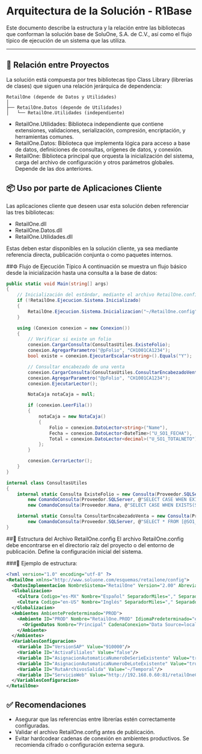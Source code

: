 # Arquitectura de la Solución - R1Base

Este documento describe la estructura y la relación entre las bibliotecas que conforman la solución base de SoluOne, S.A. de C.V., así como el flujo típico de ejecución de un sistema que las utiliza.

---

## 🧱 Relación entre Proyectos

La solución está compuesta por tres bibliotecas tipo Class Library (librerías de clases) que siguen una relación jerárquica de dependencia:

```plaintext
RetailOne (depende de Datos y Utilidades)
│
├── RetailOne.Datos (depende de Utilidades)
│   └── RetailOne.Utilidades (independiente)
```
- RetailOne.Utilidades: Biblioteca independiente que contiene extensiones, validaciones, serialización, compresión, encriptación, y herramientas comunes.
- RetailOne.Datos: Biblioteca que implementa lógica para acceso a base de datos, definiciones de consultas, orígenes de datos, y conexión.
- RetailOne: Biblioteca principal que orquesta la inicialización del sistema, carga del archivo de configuración y otros parámetros globales. Depende de las dos anteriores.

## 📦 Uso por parte de Aplicaciones Cliente
Las aplicaciones cliente que deseen usar esta solución deben referenciar las tres bibliotecas:
- RetailOne.dll
- RetailOne.Datos.dll
- RetailOne.Utilidades.dll

Estas deben estar disponibles en la solución cliente, ya sea mediante referencia directa, publicación conjunta o como paquetes internos.

##⚙️ Flujo de Ejecución Típico
A continuación se muestra un flujo básico desde la inicialización hasta una consulta a la base de datos:

```csharp
public static void Main(string[] args) 
{
    // Inicialización del estándar, mediante el archivo RetailOne.config.
    if (!RetailOne.Ejecucion.Sistema.Inicializado)
    {
        RetailOne.Ejecucion.Sistema.Inicializacion("~/RetailOne.config");
    }

    using (Conexion conexion = new Conexion())
    {
        // Verificar si existe un folio
        conexion.CargarConsulta(ConsultasUtiles.ExisteFolio);
        conexion.AgregarParametro("@pFolio", "CH1001CA1234");
        bool existe = conexion.EjecutarEscalar<string>().Equals("Y");

        // Consultar encabezado de una venta
        conexion.CargarConsulta(ConsultasUtiles.ConsultarEncabezadoVenta);
        conexion.AgregarParametro("@pFolio", "CH1001CA1234");
        conexion.EjecutarLector();

        NotaCaja notaCaja = null;

        if (conexion.LeerFila())
        {
            notaCaja = new NotaCaja()
            {
                Folio = conexion.DatoLector<string>("Name"),
                Fecha = conexion.DatoLector<DateTime>("U_SO1_FECHA"),
                Total = conexion.DatoLector<decimal>("U_SO1_TOTALNETO")
            };
        }

        conexion.CerrarLector();
    }
}

internal class ConsultasUtiles
{
    internal static Consulta ExisteFolio = new Consulta(Proveedor.SQLServer,
        new ComandoConsulta(Proveedor.SQLServer, @"SELECT CASE WHEN EXISTS(SELECT [Code] FROM [@SO1_01VENTA] WHERE [Name] = @pFolio) THEN 'Y' ELSE 'N' END;"),
        new ComandoConsulta(Proveedor.Hana, @"SELECT CASE WHEN EXISTS(SELECT ""Code"" FROM ""@SO1_01VENTA"" WHERE ""Name"" = @pFolio) THEN 'Y' ELSE 'N' END FROM DUMMY;"));

    internal static Consulta ConsultarEncabezadoVenta = new Consulta(Proveedor.SQLServer,
        new ComandoConsulta(Proveedor.SQLServer, @"SELECT * FROM [@SO1_01VENTA] WHERE [Name] = @pFolio;"));
}

```
##🧾 Estructura del Archivo RetailOne.config
El archivo RetailOne.config debe encontrarse en el directorio raíz del proyecto o del entorno de publicación. Define la configuración inicial del sistema.

###📌 Ejemplo de estructura:
```XML
<?xml version="1.0" encoding="utf-8" ?>
<RetailOne xmlns="http://www.soluone.com/esquemas/retailone/config">
  <DatosImplementacion NombreSistema="RetailOne" Version="2.00" Abreviatura="R1" ModoDepuracion="true"/>
  <Globalizacion>
    <Cultura Codigo="es-MX" Nombre="Español" SeparadorMiles="," SeparadorDecimal="." CantidadDecimales="2" FormatoFechaCorta="dd/MM/yyyy" FormatoFechaLarga="dddd, d 'de' MMMM 'de' yyyy" FormatoHora="hh:mm tt" HusoHorario="-5"/>
    <Cultura Codigo="en-US" Nombre="Inglés" SeparadorMiles="," SeparadorDecimal="." CantidadDecimales="2" FormatoFechaCorta="MM.dd.yyyy" FormatoFechaLarga="dddd, MMMM d yyyy" FormatoHora="HH:mm" HusoHorario="-4.5"/>
  </Globalizacion>
  <Ambientes AmbientePredeterminado="PROD">
    <Ambiente ID="PROD" Nombre="RetailOne.PROD" IdiomaPredeterminado="es-MX">
      <OrigenDatos Nombre="Principal" CadenaConexion="Data Source=localhost;Initial Catalog=Retail One;User ID=sa;Password=1234;Persist Security Info=False;Integrated Security=false;" ProveedorDatos="SQLServer2014"/>
    </Ambiente>
  </Ambientes>
  <VariablesConfiguracion>
    <Variable ID="VersionSAP" Value="910000"/>
    <Variable ID="ActivaFiliales" Value="false"/>
    <Variable ID="AsignacionAutomaticaNumeroDeSerieExistente" Value="true"/>
    <Variable ID="AsignacionAutomaticaNumeroDeLoteExistente" Value="true"/>
    <Variable ID="RutaArchivosSalida" Value="~/Temporal"/>
    <Variable ID="ServicioWeb" Value="http://192.168.0.60:81/retailOneChile/SO1_SW_RetailOne.asmx"/>
  </VariablesConfiguracion>
</RetailOne>

```
## ✅ Recomendaciones
- Asegurar que las referencias entre librerías estén correctamente configuradas.
- Validar el archivo RetailOne.config antes de publicación.
- Evitar hardcodear cadenas de conexión en ambientes productivos. Se recomienda cifrado o configuración externa segura.
